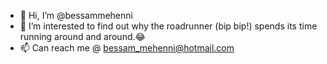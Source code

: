 - 👋 Hi, I’m @bessammehenni
- 👀 I’m interested to find out why the roadrunner (bip bip!) spends its time running around and around.😂
- 📫 Can reach me @ bessam_mehenni@hotmail.com

<!---
bessammehenni/bessammehenni is a ✨ special ✨ repository because its `README.md` (this file) appears on your GitHub profile.
You can click the Preview link to take a look at your changes.
--->
